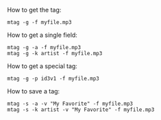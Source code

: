 How to get the tag:

```
mtag -g -f myfile.mp3
```

How to get a single field:

```
mtag -g -a -f myfile.mp3
mtag -g -k artist -f myfile.mp3
```

How to get a special tag:

```
mtag -g -p id3v1 -f myfile.mp3
```

How to save a tag:

```
mtag -s -a -v "My Favorite" -f myfile.mp3
mtag -s -k artist -v "My Favorite" -f myfile.mp3
```